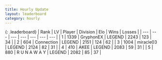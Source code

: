 ```yaml
---
title: Hourly Update
layout: leaderboard
category: hourly
---
```


{: .leaderboard}
| Rank | LV | Player | Division | Elo | Wins | Losses |
| --- | --- | --- | --- | --- | --- | --- |
| <span data-change="0">1</span> | 1339 | <span title="ID: 315148">GryphonEX</span> | LEGEND | <span data-change="0">2243</span> | <span data-change="0">123</span> | <span data-change="0">34</span> |
| <span data-change="0">2</span> | 604 | <span title="ID: 539711">Connection</span> | LEGEND | <span data-change="0">2151</span> | <span data-change="0">124</span> | <span data-change="0">62</span> |
| <span data-change="0">3</span> | 1004 | <span title="ID: 416373">miracle03</span> | LEGEND | <span data-change="0">2124</span> | <span data-change="0">82</span> | <span data-change="0">31</span> |
| <span data-change="0">4</span> | 410 | <span title="ID: 455100">AKEE</span> | LEGEND | <span data-change="0">2083</span> | <span data-change="0">59</span> | <span data-change="0">31</span> |
| <span data-change="0">5</span> | 880 | <span title="ID: 66144">R U N A W A Y</span> | LEGEND | <span data-change="0">2082</span> | <span data-change="0">85</span> | <span data-change="0">37</span> |